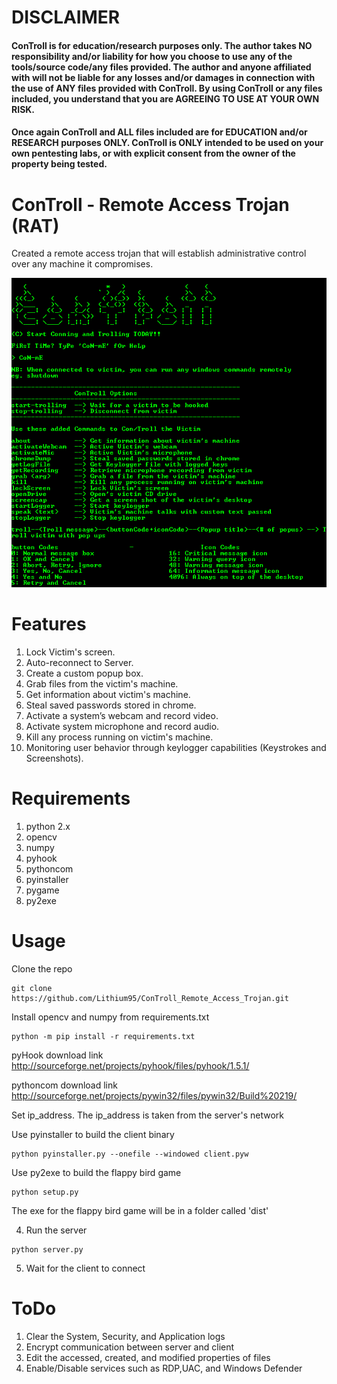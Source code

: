# DISCLAIMER

#### ConTroll is for education/research purposes only. The author takes NO responsibility and/or liability for how you choose to use any of the tools/source code/any files provided. The author and anyone affiliated with will not be liable for any losses and/or damages in connection with the use of ANY files provided with ConTroll.  By using ConTroll or any files included, you understand that you are AGREEING TO USE AT YOUR OWN RISK. 

#### Once again ConTroll and ALL files included are for EDUCATION and/or RESEARCH purposes ONLY. ConTroll is ONLY intended to be used on your own pentesting labs, or with explicit consent from the owner of the property being tested.

# ConTroll - Remote Access Trojan (RAT)

Created a remote access trojan that will establish administrative control over any machine it compromises.

![alt text](img/1.PNG)

# Features

1. Lock Victim's screen.
2. Auto-reconnect to Server.
3. Create a custom popup box.
4. Grab files from the victim's machine.
5. Get information about victim's machine.
6. Steal saved passwords stored in chrome.
7. Activate a system’s webcam and record video.
8. Activate system microphone and record audio.
9. Kill any process running on victim's machine.
10. Monitoring user behavior through keylogger capabilities (Keystrokes and Screenshots).

# Requirements
1. python 2.x
2. opencv
3. numpy
4. pyhook
5. pythoncom
6. pyinstaller
7. pygame
8. py2exe

# Usage
Clone the repo
```
git clone https://github.com/Lithium95/ConTroll_Remote_Access_Trojan.git
```

Install opencv and numpy from requirements.txt
```
python -m pip install -r requirements.txt
```
pyHook download link
http://sourceforge.net/projects/pyhook/files/pyhook/1.5.1/

pythoncom download link
http://sourceforge.net/projects/pywin32/files/pywin32/Build%20219/

Set ip_address. The ip_address is taken from the server's network

Use pyinstaller to build the client binary
```
python pyinstaller.py --onefile --windowed client.pyw
```

Use py2exe to build the flappy bird game
```
python setup.py
```

The exe for the flappy bird game will be in a folder called 'dist'

4. Run the server
```
python server.py
```

5. Wait for the client to connect

# ToDo

1. Clear the System, Security, and Application logs
2. Encrypt communication between server and client
3. Edit the accessed, created, and modified properties of files
4. Enable/Disable services such as RDP,UAC, and Windows Defender

